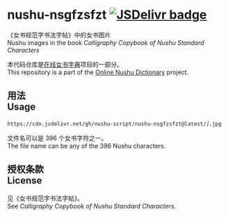 # nushu-nsgfzsfzt [![JSDelivr badge](https://data.jsdelivr.com/v1/package/gh/nushu-script/nushu-nsgfzsfzt/badge)](https://www.jsdelivr.com/package/gh/nushu-script/nushu-nsgfzsfzt)

《女书规范字书法字帖》中的女书图片<br/>Nushu images in the book _Calligraphy Copybook of Nushu Standard Characters_

本代码仓库是[在线女书字典](https://nushuscript.org/)项目的一部分。<br/>This repository is a part of the [Online Nushu Dictionary](https://nushuscript.org/) project.

## 用法<br/>Usage

```
https://cdn.jsdelivr.net/gh/nushu-script/nushu-nsgfzsfzt@latest/𛅰.jpg
```

文件名可以是 396 个女书字符之一。<br/>The file name can be any of the 396 Nushu characters.

## 授权条款<br/>License

见《女书规范字书法字帖》。<br/>See _Calligraphy Copybook of Nushu Standard Characters_.
